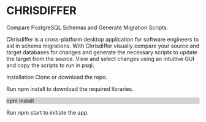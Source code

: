 # CHRISDIFFER
Compare PostgreSQL Schemas and Generate Migration Scripts.

Chrisdiffer is a cross-platform desktop application for software engineers to aid in schema migrations. With Chrisdiffer visually compare your source and target databases for changes and generate the necessary scripts to update the target from the source. View and select changes using an intuitive GUI and copy the scripts to run in psql.

Installation
Clone or download the repo.

Run npm install to download the required libraries.

<div style="background-color:lightgrey">npm install</div>

Run npm start to initiate the app.
